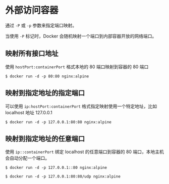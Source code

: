 # 外部访问容器

通过 `-P` 或 `-p` 参数来指定端口映射。

当使用 `-P` 标记时，Docker 会随机映射一个端口到内部容器开放的网络端口。



## 映射所有接口地址

使用 `hostPort:containerPort` 格式本地的 80 端口映射到容器的 80 端口

```
$ docker run -d -p 80:80 nginx:alpine
```



## 映射到指定地址的指定端口

可以使用 `ip:hostPort:containerPort` 格式指定映射使用一个特定地址，比如 localhost 地址 127.0.0.1

```
$ docker run -d -p 127.0.0.1:80:80 nginx:alpine
```



## 映射到指定地址的任意端口

使用 `ip::containerPort` 绑定 localhost 的任意端口到容器的 80 端口，本地主机会自动分配一个端口。

```
$ docker run -d -p 127.0.0.1::80 nginx:alpine
```

```
$ docker run -d -p 127.0.0.1:80:80/udp nginx:alpine
```

